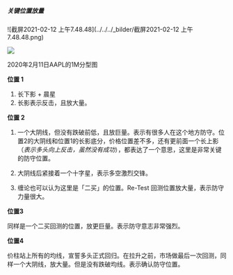 ##### 关键位置放量

![截屏2021-02-12 上午7.48.48](../../../_bilder/截屏2021-02-12 上午7.48.48.png)

<img src="_bilder/截屏2021-02-12 上午7.48.48.png" />

2020年2月11日AAPL的1M分型图

**位置 1**

1. 长下影 + 晨星 
2. 长影表示反击，且放大量。

**位置 2**

1. 一个大阴线，但没有跌破前低，且放巨量。表示有很多人在这个地方防守。位置2的大阴线和位置1的长影底分，价格位置差不多，还有更前面一个长上影（*表示多头向上反击，虽然没有成功*），都表达了一个意思，这里是非常关键的防守位置。

2. 大阴线后紧接着一个十字星，表示多空激烈交锋。
3. 缠论也可以认为这里是「二买」的位置。Re-Test 回测位置放大量，表示防守力量很大。

**位置3**

同样是一个二买回测的位置，放更巨量。表示防守意志非常强烈。

**位置4**

价柱站上所有的均线，宣誓多头正式回归。在拉升之前，市场做最后一次回测，同样一个大阴线，放大量。但是没有跌破均线。表示确认防守位置。